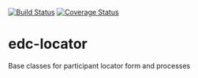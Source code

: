 [![Build Status](https://travis-ci.org/clinicedc/edc-locator.svg?branch=develop)](https://travis-ci.org/clinicedc/edc-locator)
[![Coverage Status](https://coveralls.io/repos/clinicedc/edc-locator/badge.svg?branch=develop&service=github)](https://coveralls.io/github/clinicedc/edc-locator?branch=develop)

# edc-locator

Base classes for participant locator form and processes


